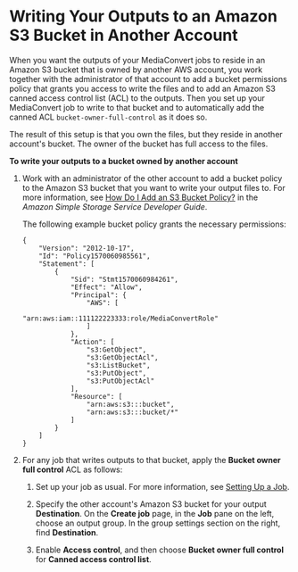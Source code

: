 # Writing Your Outputs to an Amazon S3 Bucket in Another Account<a name="write-your-outputs-to-another-accounts-amazon-s3-bucket"></a>

When you want the outputs of your MediaConvert jobs to reside in an Amazon S3 bucket that is owned by another AWS account, you work together with the administrator of that account to add a bucket permissions policy that grants you access to write the files and to add an Amazon S3 canned access control list \(ACL\) to the outputs\. Then you set up your MediaConvert job to write to that bucket and to automatically add the canned ACL `bucket-owner-full-control` as it does so\.

The result of this setup is that you own the files, but they reside in another account's bucket\. The owner of the bucket has full access to the files\.

**To write your outputs to a bucket owned by another account**

1. Work with an administrator of the other account to add a bucket policy to the Amazon S3 bucket that you want to write your output files to\. For more information, see [How Do I Add an S3 Bucket Policy?](https://docs.aws.amazon.com/AmazonS3/latest/dev/add-bucket-policy.html) in the *Amazon Simple Storage Service Developer Guide*\.

   The following example bucket policy grants the necessary permissions:

   ```
   {
       "Version": "2012-10-17",
       "Id": "Policy1570060985561",
       "Statement": [
           {
               "Sid": "Stmt1570060984261",
               "Effect": "Allow",
               "Principal": {
                   "AWS": [
                       "arn:aws:iam::111122223333:role/MediaConvertRole"
                   ]
               },
               "Action": [
                   "s3:GetObject",
                   "s3:GetObjectAcl",
                   "s3:ListBucket",
                   "s3:PutObject",
                   "s3:PutObjectAcl"
               ],
               "Resource": [
                   "arn:aws:s3:::bucket",
                   "arn:aws:s3:::bucket/*"
               ]
           }
       ]
   }
   ```

1. For any job that writes outputs to that bucket, apply the **Bucket owner full control** ACL as follows:

   1. Set up your job as usual\. For more information, see [Setting Up a Job](setting-up-a-job.md)\.

   1. Specify the other account's Amazon S3 bucket for your output **Destination**\. On the **Create job** page, in the **Job** pane on the left, choose an output group\. In the group settings section on the right, find **Destination**\.

   1. Enable **Access control**, and then choose **Bucket owner full control** for **Canned access control list**\.